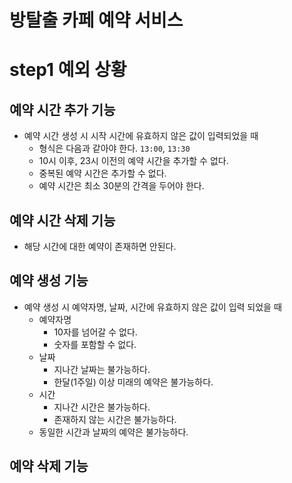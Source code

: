 # 방탈출 카페 예약 서비스

# step1 예외 상황

## 예약 시간 추가 기능

- 예약 시간 생성 시 시작 시간에 유효하지 않은 값이 입력되었을 때
  - 형식은 다음과 같아야 한다. `13:00`, `13:30`
  - 10시 이후, 23시 이전의 예약 시간을 추가할 수 없다.
  - 중복된 예약 시간은 추가할 수 없다.
  - 예약 시간은 최소 30분의 간격을 두어야 한다.

## 예약 시간 삭제 기능

- 해당 시간에 대한 예약이 존재하면 안된다.

## 예약 생성 기능

- 예약 생성 시 예약자명, 날짜, 시간에 유효하지 않은 값이 입력 되었을 때
  - 예약자명
    - 10자를 넘어갈 수 없다.
    - 숫자를 포함할 수 없다.
  - 날짜
    - 지나간 날짜는 불가능하다.
    - 한달(1주일) 이상 미래의 예약은 불가능하다.
  - 시간
    - 지나간 시간은 불가능하다.
    - 존재하지 않는 시간은 불가능하다.
  - 동일한 시간과 날짜의 예약은 불가능하다.

## 예약 삭제 기능

